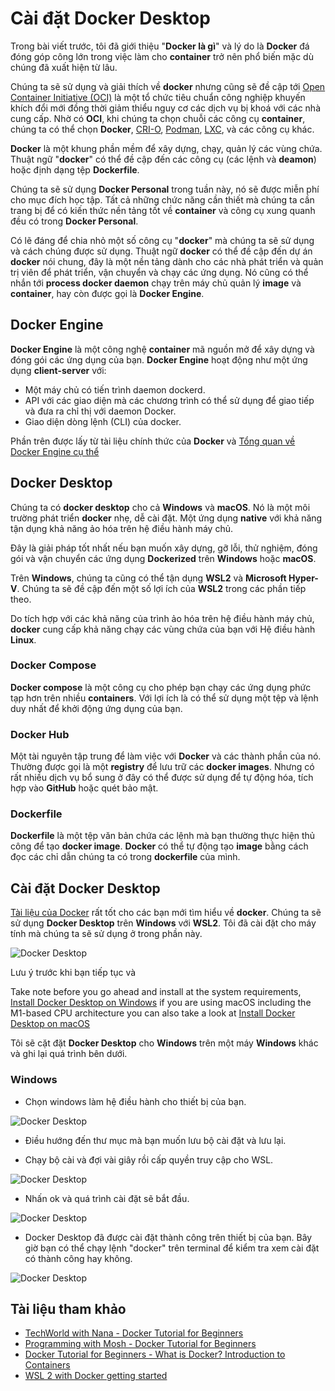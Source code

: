 # Cài đặt Docker Desktop

Trong bài viết trước, tôi đã giới thiệu "**Docker là gì**" và lý do là **Docker** đá đóng góp công lớn trong việc làm cho **container** trở nên phổ biến mặc dù chúng đã xuất hiện từ lâu.

Chúng ta sẽ sử dụng và giải thích về **docker** nhưng cũng sẽ đề cập tới [Open Container Initiative (OCI)](https://www.opencontainers.org/) là một tổ chức tiêu chuẩn công nghiệp khuyến khích đổi mới đồng thời giảm thiểu nguy cơ các dịch vụ bị khoá với các nhà cung cấp. Nhờ có **OCI**, khi chúng ta chọn chuỗi các công cụ **container**, chúng ta có thể chọn **Docker**, [CRI-O](https://cri-o.io/), [Podman](http://podman.io/), [LXC](https://linuxcontainers.org/), và các công cụ khác.

**Docker** là một khung phần mềm để xây dựng, chạy, quản lý các vùng chứa. Thuật ngữ "**docker**" có thể đề cập đến các công cụ (các lệnh và **deamon**) hoặc định dạng tệp **Dockerfile**.

Chúng ta sẽ sử dụng **Docker Personal** trong tuần này, nó sẽ được miễn phí cho mục đích học tập. Tất cả những chức năng cần thiết mà chúng ta cần trang bị để có kiến thức nền tảng tốt về **container** và công cụ xung quanh đều có trong **Docker Personal**.

Có lẽ đáng để chia nhỏ một số công cụ "**docker**" mà chúng ta sẽ sử dụng và cách chúng được sử dụng. Thuật ngữ **docker** có thể đề cập đến dự án **docker** nói chung, đây là một nền tảng dành cho các nhà phát triển và quản trị viên để phát triển, vận chuyển và chạy các ứng dụng. Nó cũng có thể nhắn tới **process docker daemon** chạy trên máy chủ quản lý **image** và **container**, hay còn được gọi là **Docker Engine**.

## Docker Engine

**Docker Engine** là một công nghệ **container** mã nguồn mở để xây dựng và đóng gói các ứng dụng của bạn. **Docker Engine** hoạt động như một ứng dụng **client-server** với:

- Một máy chủ có tiến trình daemon dockerd.
- API với các giao diện mà các chương trình có thể sử dụng để giao tiếp và đưa ra chỉ thị với daemon Docker.
- Giao diện dòng lệnh (CLI) của docker.

Phần trên được lấy từ tài liệu chính thức của **Docker** và [Tổng quan về Docker Engine cụ thể](https://docs.docker.com/engine/)

## Docker Desktop

Chúng ta có **docker desktop** cho cả **Windows** và **macOS**. Nó là một môi trường phát triển **docker** nhẹ, dễ cài đặt. Một ứng dụng **native** với khả năng tận dụng khả năng ảo hóa trên hệ điều hành máy chủ.

Đây là giải pháp tốt nhất nếu bạn muốn xây dựng, gỡ lỗi, thử nghiệm, đóng gói và vận chuyển các ứng dụng **Dockerized** trên **Windows** hoặc **macOS**.

Trên **Windows**, chúng ta cũng có thể tận dụng **WSL2** và **Microsoft Hyper-V**. Chúng ta sẽ đề cập đến một số lợi ích của **WSL2** trong các phần tiếp theo.

Do tích hợp với các khả năng của trình ảo hóa trên hệ điều hành máy chủ, **docker** cung cấp khả năng chạy các vùng chứa của bạn với Hệ điều hành **Linux**.

### Docker Compose

**Docker compose** là một công cụ cho phép bạn chạy các ứng dụng phức tạp hơn trên nhiều **containers**. Với lợi ích là có thể sử dụng một tệp và lệnh duy nhất để khởi động ứng dụng của bạn.

### Docker Hub

Một tài nguyên tập trung để làm việc với **Docker** và các thành phần của nó. Thường được gọi là một **registry** để lưu trữ các **docker images**. Nhưng có rất nhiều dịch vụ bổ sung ở đây có thể được sử dụng để tự động hóa, tích hợp vào **GitHub** hoặc quét bảo mật.

### Dockerfile

**Dockerfile** là một tệp văn bản chứa các lệnh mà bạn thường thực hiện thủ công để tạo **docker image**. **Docker** có thể tự động tạo **image** bằng cách đọc các chỉ dẫn chúng ta có trong **dockerfile** của mình.

## Cài đặt Docker Desktop

[Tài liệu của Docker](https://docs.docker.com/engine/install/) rất tốt cho các bạn mới tìm hiểu về **docker**. Chúng ta sẽ sử dụng **Docker Desktop** trên **Windows** với **WSL2**. Tôi đã cài đặt cho máy tính mà chúng ta sẽ sử dụng ở trong phần này.

![Docker Desktop](/Image/Docker-Desktop01.png)

Lưu ý trước khi bạn tiếp tục và

Take note before you go ahead and install at the system requirements, [Install Docker Desktop on Windows](https://docs.docker.com/desktop/windows/install/) if you are using macOS including the M1-based CPU architecture you can also take a look at [Install Docker Desktop on macOS](https://docs.docker.com/desktop/mac/install/)

Tôi sẽ cặt đặt **Docker Desktop** cho **Windows** trên một máy **Windows** khác và ghi lại quá trình bên dưới.

### Windows

- Chọn windows làm hệ điều hành cho thiết bị của bạn.

![Docker Desktop](/Image/Docker-Desktop02.png)

- Điều hướng đến thư mục mà bạn muốn lưu bộ cài đặt và lưu lại.

- Chạy bộ cài và đợi vài giây rồi cấp quyền truy cập cho WSL.

![Docker Desktop](/Image/Docker-Desktop03.png)

- Nhấn ok và quá trình cài đặt sẽ bắt đầu.

![Docker Desktop](/Image/Docker-Desktop04.png)

- Docker Desktop đã được cài đặt thành công trên thiết bị của bạn. Bây giờ bạn có thể chạy lệnh "docker" trên terminal để kiểm tra xem cài đặt có thành công hay không.

![Docker Desktop](/Image/Docker-Desktop05.png)

## Tài liệu tham khảo

- [TechWorld with Nana - Docker Tutorial for Beginners](https://www.youtube.com/watch?v=3c-iBn73dDE)
- [Programming with Mosh - Docker Tutorial for Beginners](https://www.youtube.com/watch?v=pTFZFxd4hOI)
- [Docker Tutorial for Beginners - What is Docker? Introduction to Containers](https://www.youtube.com/watch?v=17Bl31rlnRM&list=WL&index=128&t=61s)
- [WSL 2 with Docker getting started](https://www.youtube.com/watch?v=5RQbdMn04Oc)
